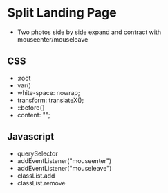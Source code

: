 # Split Landing Page

- Two photos side by side expand and contract with mouseenter/mouseleave

## CSS

- :root
- var()
- white-space: nowrap;
- transform: translateX();
- ::before{}
- content: "";

## Javascript

- querySelector
- addEventListener("mouseenter")
- addEventListener("mouseleave")
- classList.add
- classList.remove
